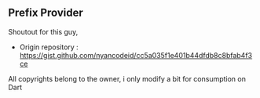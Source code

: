 ## Prefix Provider

Shoutout for this guy,
* Origin repository : https://gist.github.com/nyancodeid/cc5a035f1e401b44dfdb8c8bfab4f3ce

All copyrights belong to the owner, i only modify a bit for consumption on Dart